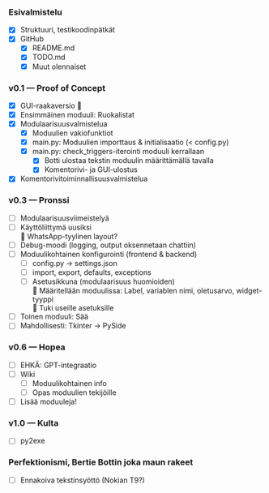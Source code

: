 ### Esivalmistelu
- [x] Struktuuri, testikoodinpätkät
- [x] GitHub
    - [x] README.md
    - [x] TODO.md
    - [x] Muut olennaiset

### v0.1 — Proof of Concept
- [x] GUI-raakaversio 🤢
- [x] Ensimmäinen moduuli: Ruokalistat
- [x] Modulaarisuusvalmistelua
    - [x] Moduulien vakiofunktiot
    - [x] main.py: Moduulien importtaus & initialisaatio (< config.py)
    - [x] main.py: check_triggers-iterointi moduuli kerrallaan
        - [x] Botti ulostaa tekstin moduulin määrittämällä tavalla
        - [x] Komentorivi- ja GUI-ulostus
- [x] Komentorivitoiminnallisuusvalmistelua

### v0.3 — Pronssi
- [ ] Modulaarisuusviimeistelyä
- [ ] Käyttöliittymä uusiksi  
    📝 WhatsApp-tyylinen layout?  
- [ ] Debug-moodi (logging, output oksennetaan chattiin)
- [ ] Moduulikohtainen konfigurointi (frontend & backend)
    - [ ] config.py -> settings.json
    - [ ] import, export, defaults, exceptions
    - [ ] Asetusikkuna (modulaarisuus huomioiden)  
        📝 Määritellään moduulissa: Label, variablen nimi, oletusarvo, widget-tyyppi  
        📝 Tuki useille asetuksille
- [ ] Toinen moduuli: Sää
- [ ] Mahdollisesti: Tkinter -> PySide

### v0.6 — Hopea
- [ ] EHKÄ: GPT-integraatio
- [ ] Wiki
    - [ ] Moduulikohtainen info
    - [ ] Opas moduulien tekijöille
- [ ] Lisää moduuleja!

### v1.0 — Kulta
- [ ] py2exe

### Perfektionismi, Bertie Bottin joka maun rakeet
- [ ] Ennakoiva tekstinsyöttö (Nokian T9?)
